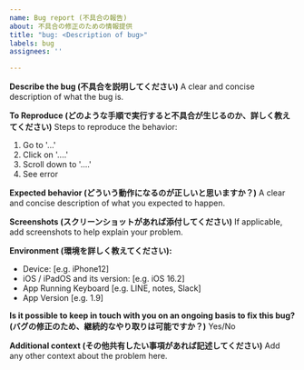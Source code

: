 ```yaml
---
name: Bug report (不具合の報告)
about: 不具合の修正のための情報提供
title: "bug: <Description of bug>"
labels: bug
assignees: ''

---
```


**Describe the bug (不具合を説明してください)**
A clear and concise description of what the bug is.

**To Reproduce (どのような手順で実行すると不具合が生じるのか、詳しく教えてください)**
Steps to reproduce the behavior:
1. Go to '...'
2. Click on '....'
3. Scroll down to '....'
4. See error

**Expected behavior (どういう動作になるのが正しいと思いますか？)**
A clear and concise description of what you expected to happen.

**Screenshots (スクリーンショットがあれば添付してください)**
If applicable, add screenshots to help explain your problem.

**Environment (環境を詳しく教えてください):**
 - Device: [e.g. iPhone12]
 - iOS / iPadOS and its version: [e.g. iOS 16.2]
 - App Running Keyboard [e.g. LINE, notes, Slack]
 - App Version [e.g. 1.9]

**Is it possible to keep in touch with you on an ongoing basis to fix this bug? (バグの修正のため、継続的なやり取りは可能ですか？)**
Yes/No

**Additional context (その他共有したい事項があれば記述してください)**
Add any other context about the problem here.
